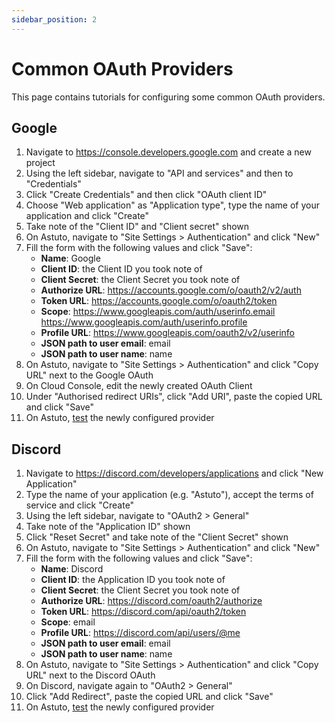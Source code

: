 ```yaml
---
sidebar_position: 2
---
```


# Common OAuth Providers

This page contains tutorials for configuring some common OAuth providers.

## Google

1. Navigate to https://console.developers.google.com and create a new project
2. Using the left sidebar, navigate to "API and services" and then to "Credentials"
3. Click "Create Credentials" and then click "OAuth client ID"
4. Choose "Web application" as "Application type", type the name of your application and click "Create"
5. Take note of the "Client ID" and "Client secret" shown
6. On Astuto, navigate to "Site Settings > Authentication" and click "New"
7. Fill the form with the following values and click "Save":
   - **Name**: Google
   - **Client ID**: the Client ID you took note of
   - **Client Secret**: the Client Secret you took note of
   - **Authorize URL**: https://accounts.google.com/o/oauth2/v2/auth
   - **Token URL**: https://accounts.google.com/o/oauth2/token
   - **Scope**: https://www.googleapis.com/auth/userinfo.email https://www.googleapis.com/auth/userinfo.profile
   - **Profile URL**: https://www.googleapis.com/oauth2/v2/userinfo
   - **JSON path to user email**: email
   - **JSON path to user name**: name
8. On Astuto, navigate to "Site Settings > Authentication" and click "Copy URL" next to the Google OAuth
9. On Cloud Console, edit the newly created OAuth Client
10. Under "Authorised redirect URIs", click "Add URI", paste the copied URL and click "Save"
11. On Astuto, [test](./oauth-configuration-basics.md#oauth-test) the newly configured provider

## Discord

1. Navigate to https://discord.com/developers/applications and click "New Application"
2. Type the name of your application (e.g. "Astuto"), accept the terms of service and click "Create"
3. Using the left sidebar, navigate to "OAuth2 > General"
4. Take note of the "Application ID" shown
5. Click "Reset Secret" and take note of the "Client Secret" shown
6. On Astuto, navigate to "Site Settings > Authentication" and click "New"
7. Fill the form with the following values and click "Save":
   - **Name**: Discord
   - **Client ID**: the Application ID you took note of
   - **Client Secret**: the Client Secret you took note of
   - **Authorize URL**: https://discord.com/oauth2/authorize
   - **Token URL**: https://discord.com/api/oauth2/token
   - **Scope**: email
   - **Profile URL**: https://discord.com/api/users/@me
   - **JSON path to user email**: email
   - **JSON path to user name**: name
8. On Astuto, navigate to "Site Settings > Authentication" and click "Copy URL" next to the Discord OAuth
9. On Discord, navigate again to "OAuth2 > General"
10. Click "Add Redirect", paste the copied URL and click "Save"
11. On Astuto, [test](./oauth-configuration-basics.md#oauth-test) the newly configured provider